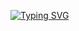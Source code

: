 [![Typing SVG](https://readme-typing-svg.herokuapp.com?color=%2336BCF7&lines=Hello,+I'm+starting+as+a+programmer)](https://git.io/typing-svg)
